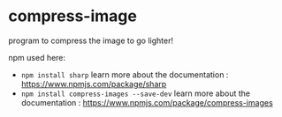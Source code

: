 # compress-image

program to compress the image to go lighter!

npm used here:

*  `npm install sharp` learn more about the documentation : https://www.npmjs.com/package/sharp
*  `npm install compress-images --save-dev` learn more about the documentation : https://www.npmjs.com/package/compress-images



